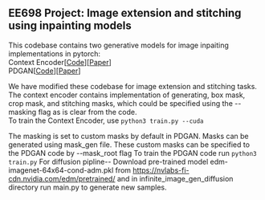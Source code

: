 ## EE698 Project: Image extension and stitching using inpainting models

This codebase contains two generative models for image inpaiting implementations in pytorch:<br/>
Context Encoder[[Code](https://github.com/BoyuanJiang/context_encoder_pytorch/blob/master/train.py)][[Paper](https://arxiv.org/pdf/1604.07379.pdf)]<br/>
PDGAN[[Code](https://github.com/KumapowerLIU/PD-GAN/tree/main)][[Paper](https://arxiv.org/pdf/2105.02201.pdf)]

We have modified these codebase for image extension and stitching tasks. 
The context encoder contains implementation of generating, box mask, crop mask, and stitching masks, which could be specified using the --masking flag as is clear from the code. <br/>
To train the Context Encoder, use 
`
python3 train.py --cuda
`

The masking is set to custom masks by default in PDGAN. Masks can be generated using mask_gen file. These custom masks can be specified to the PDGAN code by --mask_root flag
To train the PDGAN code run 
`
python3 train.py
`
For diffusion pipline--
Download pre-trained model edm-imagenet-64x64-cond-adm.pkl from https://nvlabs-fi-cdn.nvidia.com/edm/pretrained/ and in infinite_image_gen_diffusion directory run main.py to generate new samples.
